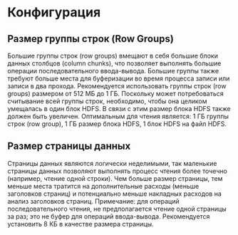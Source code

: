 # Конфигурация

## Размер группы строк (Row Groups)

Большие группы строк (row groups) вмещают в себя большие 
блоки данных столбцов (column chunks), что позволяет выполнять большие
операции последовательного ввода-вывода. 
Большие группы также требуют больше места для буферизации во время процесса записи или записи в два прохода. 
Рекомендуется использовать группы строк (row groups) размером от 512 МБ до 1 ГБ. 
Поскольку может потребоваться считывание всей группы строк, необходимо, чтобы она целиком умещалась в один блок HDFS. 
В связи с этим размер блока HDFS также должен быть увеличен. 
Оптимальным для чтения является: 
1 ГБ группы строк (row group), 1 ГБ размер блока HDFS, 1 блок HDFS на файл HDFS.

## Размер страницы данных

Страницы данных являются логически неделимыми,
так маленькие страницы данных позволяют выполнять процесс чтения более точечно (например, чтение одной строки). Чем больше размер страницы, тем меньше места тратится на дополнительные расходы (меньше заголовков страниц) и потенциально меньше накладных расходов на анализ заголовков страниц. Примечание: для операций последовательного чтения, не предполагается чтение одной страницы за раз; это не буфер для операций ввода-вывода. Рекомендуется установить 8 КБ в качестве размера страницы.